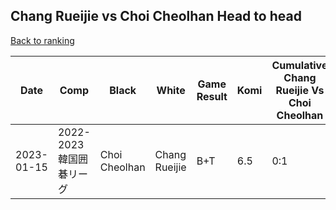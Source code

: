 ## Chang Rueijie vs Choi Cheolhan Head to head

[Back to ranking](../../index.md)




| **Date** | **Comp** | **Black** | **White** | **Game Result** | **Komi** | **Cumulative Chang Rueijie Vs Choi Cheolhan** | **Chang Rueijie Streak** | **Choi Cheolhan Streak** | 
| --- | --- | --- | --- | --- | --- | --- | --- | --- |
| 2023-01-15 | 2022-2023韓国囲碁リーグ | Choi Cheolhan | Chang Rueijie | B+T | 6.5 | 0:1 | 0 | 1 |




